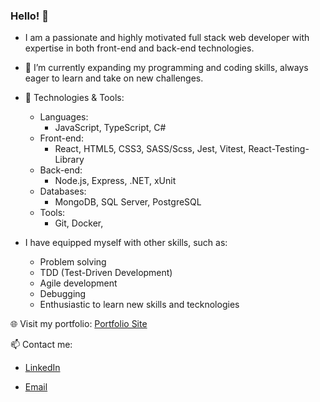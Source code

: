 ### Hello! 👋

- I am a passionate and highly motivated full stack web developer with expertise in both front-end and back-end technologies.

- 🌱 I’m currently expanding my programming and coding skills, always eager to learn and take on new challenges.

- 🔧 Technologies & Tools:

    - Languages:
        - JavaScript, TypeScript, C#
    - Front-end: 
        - React, HTML5, CSS3, SASS/Scss, Jest, Vitest, React-Testing-Library
    - Back-end: 
        - Node.js, Express, .NET, xUnit
    - Databases: 
        - MongoDB, SQL Server, PostgreSQL
    - Tools: 
        - Git, Docker, 
- I have equipped myself with other skills, such as:
  - Problem solving
  - TDD (Test-Driven Development)
  - Agile development
  - Debugging
  - Enthusiastic to learn new skills and tecknologies 


🌐 Visit my portfolio: [Portfolio Site](https://portifolio-hassen.netlify.app/)

📫 Contact me:

- [LinkedIn](https://www.linkedin.com/in/hassen-abdela/)

- [Email](hassenbest23@gmail.com)
  

<!--
**Hassen-Ahmed/Hassen-Ahmed** is a ✨ _special_ ✨ repository because its `README.md` (this file) appears on your GitHub profile.

Here are some ideas to get you started:

- 🔭 I’m currently working on ...
- 🌱 I’m currently learning ...
- 👯 I’m looking to collaborate on ...
- 🤔 I’m looking for help with ...
- 💬 Ask me about ...
- 📫 How to reach me: ...
- 😄 Pronouns: ...
- ⚡ Fun fact: ...
-->
